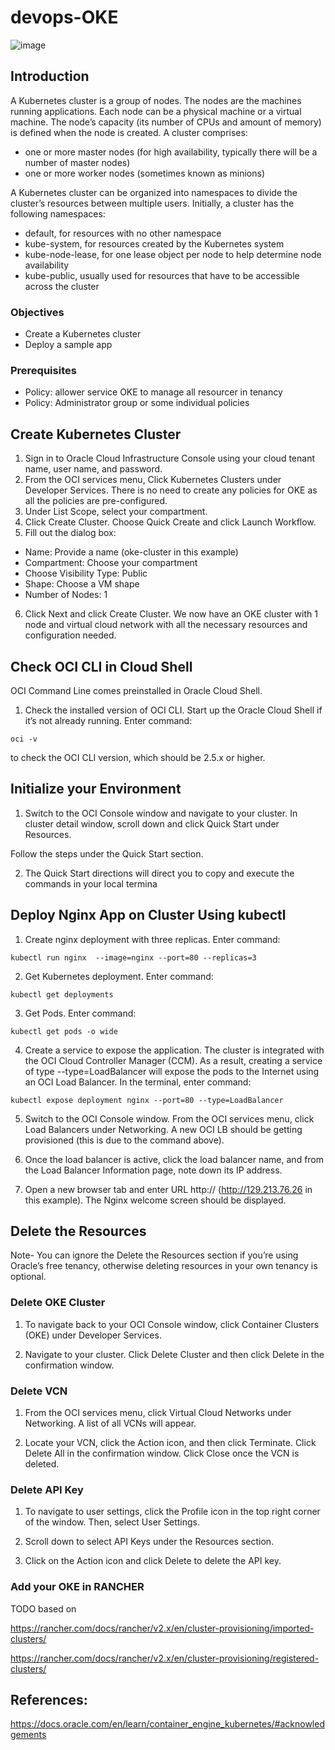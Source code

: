 # devops-OKE

![image](https://user-images.githubusercontent.com/22028539/132143462-71e3d8b6-b3e3-4746-b618-45fa4a9f8530.png)

## Introduction

A Kubernetes cluster is a group of nodes. The nodes are the machines running applications. Each node can be a physical machine or a virtual machine. The node’s capacity (its number of CPUs and amount of memory) is defined when the node is created. A cluster comprises:

- one or more master nodes (for high availability, typically there will be a number of master nodes)
- one or more worker nodes (sometimes known as minions)

A Kubernetes cluster can be organized into namespaces to divide the cluster’s resources between multiple users. Initially, a cluster has the following namespaces:

- default, for resources with no other namespace
- kube-system, for resources created by the Kubernetes system
- kube-node-lease, for one lease object per node to help determine node availability
- kube-public, usually used for resources that have to be accessible across the cluster

### Objectives

- Create a Kubernetes cluster
- Deploy a sample app

### Prerequisites

- Policy: allower service OKE to manage all resourcer in tenancy
- Policy: Administrator group or some individual policies

## Create Kubernetes Cluster

1. Sign in to Oracle Cloud Infrastructure Console using your cloud tenant name, user name, and password.
2. From the OCI services menu, Click Kubernetes Clusters under Developer Services. There is no need to create any policies for OKE as all the policies are pre-configured.
3. Under List Scope, select your compartment.
4. Click Create Cluster. Choose Quick Create and click Launch Workflow.
5. Fill out the dialog box:
- Name: Provide a name (oke-cluster in this example)
- Compartment: Choose your compartment
- Choose Visibility Type: Public
- Shape: Choose a VM shape
- Number of Nodes: 1
6. Click Next and click Create Cluster.
We now have an OKE cluster with 1 node and virtual cloud network with all the necessary resources and configuration needed.

## Check OCI CLI in Cloud Shell
OCI Command Line comes preinstalled in Oracle Cloud Shell.
1. Check the installed version of OCI CLI.
Start up the Oracle Cloud Shell if it’s not already running. Enter command:
````
oci -v
````

to check the OCI CLI version, which should be 2.5.x or higher.

## Initialize your Environment
1. Switch to the OCI Console window and navigate to your cluster. In cluster detail window, scroll down and click Quick Start under Resources.

Follow the steps under the Quick Start section.

2. The Quick Start directions will direct you to copy and execute the commands in your local termina

## Deploy Nginx App on Cluster Using kubectl
1. Create nginx deployment with three replicas. Enter command:
````
kubectl run nginx  --image=nginx --port=80 --replicas=3
````

2. Get Kubernetes deployment. Enter command:
````
kubectl get deployments
````

3. Get Pods. Enter command:
````
kubectl get pods -o wide
````

4. Create a service to expose the application. The cluster is integrated with the OCI Cloud Controller Manager (CCM). As a result, creating a service of type --type=LoadBalancer will expose the pods to the Internet using an OCI Load Balancer. In the terminal, enter command:
````
kubectl expose deployment nginx --port=80 --type=LoadBalancer
````

5. Switch to the OCI Console window. From the OCI services menu, click Load Balancers under Networking. A new OCI LB should be getting provisioned (this is due to the command above).

6. Once the load balancer is active, click the load balancer name, and from the Load Balancer Information page, note down its IP address.

7. Open a new browser tab and enter URL http://<Load-Balancer-Public-IP> (http://129.213.76.26 in this example). The Nginx welcome screen should be displayed.

## Delete the Resources

Note- You can ignore the Delete the Resources section if you’re using Oracle’s free tenancy, otherwise deleting resources in your own tenancy is optional.

### Delete OKE Cluster

1. To navigate back to your OCI Console window, click Container Clusters (OKE) under Developer Services.

2. Navigate to your cluster. Click Delete Cluster and then click Delete in the confirmation window.

### Delete VCN

1. From the OCI services menu, click Virtual Cloud Networks under Networking. A list of all VCNs will appear.

2. Locate your VCN, click the Action icon, and then click Terminate. Click Delete All in the confirmation window. Click Close once the VCN is deleted.

### Delete API Key

1. To navigate to user settings, click the Profile icon in the top right corner of the window. Then, select User Settings.

2. Scroll down to select API Keys under the Resources section.

3. Click on the Action icon and click Delete to delete the API key.

### Add your OKE in RANCHER

TODO based on 

https://rancher.com/docs/rancher/v2.x/en/cluster-provisioning/imported-clusters/

https://rancher.com/docs/rancher/v2.x/en/cluster-provisioning/registered-clusters/

## References:

https://docs.oracle.com/en/learn/container_engine_kubernetes/#acknowledgements





